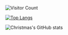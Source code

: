 ![Visitor Count](https://profile-counter.glitch.me/wangzhikun01/count.svg)

[![Top Langs](https://github-readme-stats.vercel.app/api/top-langs/?username=wangzhikun01)](https://github.com/wangzhikun01/github-readme-stats)

![Christmas's GitHub stats](https://github-readme-stats.vercel.app/api?username=wangzhikun01&show_icons=true&theme=tokyonight)

